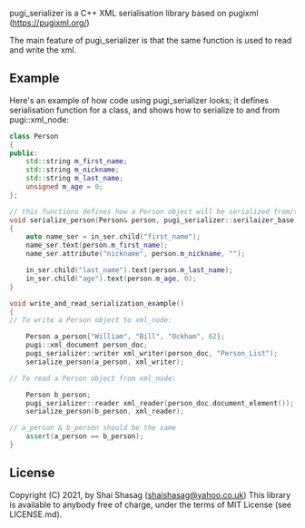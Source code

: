 pugi_serializer is a C++ XML serialisation library based on pugixml (https://pugixml.org/)

The main feature of pugi_serializer is that the same function is used to read and write the xml.

## Example
Here's an example of how code using pugi_serializer looks; it defines serialisation function for a class, and shows how to serialize to and from pugi::xml_node:

```c++
class Person
{
public:
    std::string m_first_name;
    std::string m_nickname;
    std::string m_last_name;
    unsigned m_age = 0;
};

// this functions defines how a Person object will be serialized from/to pugi::xml_node:
void serialize_person(Person& person, pugi_serializer::serilaizer_base in_ser)
{
    auto name_ser = in_ser.child("first_name");
    name_ser.text(person.m_first_name);
    name_ser.attribute("nickname", person.m_nickname, "");

    in_ser.child("last_name").text(person.m_last_name);
    in_ser.child("age").text(person.m_age, 0);
}

void write_and_read_serialization_example()
{
// To write a Person object to xml_node:

    Person a_person{"William", "Bill", "Ockham", 62};
    pugi::xml_document person_doc;
    pugi_serializer::writer xml_writer(person_doc, "Person_List");
    serialize_person(a_person, xml_writer);

// To read a Person object from xml_node:

    Person b_person;
    pugi_serializer::reader xml_reader(person_doc.document_element());
    serialize_person(b_person, xml_reader);

// a_person & b_person should be the same
    assert(a_person == b_person);
}
```


## License
Copyright (C) 2021, by Shai Shasag (shaishasag@yahoo.co.uk)
This library is available to anybody free of charge, under the terms of MIT License (see LICENSE.md).
